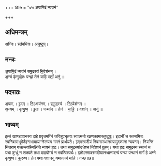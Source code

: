 +++
title = "०७ अपामिदं न्ययनं"

+++
## अधिमन्त्रम्
अग्निः। स्तंबमित्रः। अनुष्टुप्।

## मन्त्रः
अ॒पामि॒दं न्यय॑नं समु॒द्रस्य॑ नि॒वेश॑नम् ।  
अ॒न्यं कृ॑णुष्वे॒तः पन्थां॒ तेन॑ याहि॒ वशाँ॒ अनु॑ ॥

## पदपाठः
अ॒पाम् । इ॒दम् । नि॒ऽअय॑नम् । स॒मु॒द्रस्य॑ । नि॒ऽवेश॑नम् ।  
अ॒न्यम् । कृ॒णु॒ष्व॒ । इ॒तः । पन्था॑म् । तेन॑ । या॒हि॒ । वशा॑न् । अनु॑ ॥

## भाष्यम्
इत्थं खाण्डववनस्य दाहे प्रवृत्तमग्निं जरित्रुप्रभृतयः स्वात्मनो रक्षणकामास्तुष्टुवुः। इदानीं च स्तम्बमित्रः स्वनिवासभूमेर्दहनाभावायाग्नेरन्यत्र गमनं प्रार्थयते। इदमस्मदीयं निवासस्थानमपामुदकानां न्ययनम्। नियन्ति नितराम् गच्छन्त्यस्मिन्निति न्ययनं ह्रदः। तथा समुद्रस्योदधेश्च निवेशनं ग्रुहम्। यथा ह्रदः समुद्रस्य स्थानं च यथा दुग्धुं न शक्यते तथा दाहयोग्यं न भवत्वित्यर्थः। इतोऽस्मादस्मदीयात्स्थानादन्यं पन्थां पन्थानं मार्गं हे अग्ने कृणुष्व। कुरुष्व। तेन पथा वशाननु यथाकामं याहि। गच्छ॥७॥